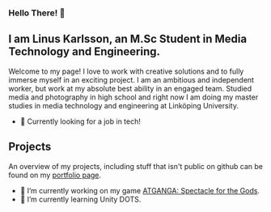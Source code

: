 ### Hello There! 👋

<!--
**Linnet5/Linnet5** is a ✨ _special_ ✨ repository because its `README.md` (this file) appears on your GitHub profile.

Here are some ideas to get you started:

- 🔭 I’m currently working on ...
- 🌱 I’m currently learning ...
- 👯 I’m looking to collaborate on ...
- 🤔 I’m looking for help with ...
- 💬 Ask me about ...
- 📫 How to reach me: ...
- 😄 Pronouns: ...
- ⚡ Fun fact: ...
-->

## I am Linus Karlsson, an M.Sc Student in Media Technology and Engineering.

Welcome to my page! I love to work with creative solutions and to fully immerse myself in an exciting project. I am an ambitious and independent worker, but work at my absolute best ability in an engaged team. Studied media and photography in high school and right now I am doing my master studies in media technology and engineering at Linköping University.
- 💬 Currently looking for a job in tech! 

## Projects

An overview of my projects, including stuff that isn't public on github can be found on my [portfolio page](https://linnet5.github.io/).

- 🔭 I’m currently working on my game [ATGANGA: Spectacle for the Gods](https://atganga.com/).
- 🌱 I’m currently learning Unity DOTS.
